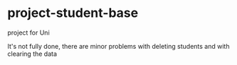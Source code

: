 # project-student-base
project for Uni


It's not fully done, there are minor problems with deleting students and with clearing the data 
